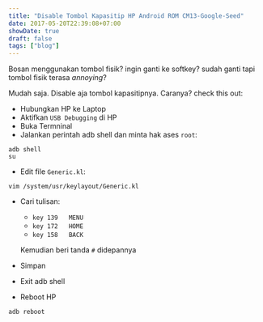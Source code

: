 ```yaml
---
title: "Disable Tombol Kapasitip HP Android ROM CM13-Google-Seed"
date: 2017-05-20T22:39:08+07:00
showDate: true
draft: false
tags: ["blog"]
---
```

Bosan menggunakan tombol fisik? ingin ganti ke softkey? sudah ganti tapi tombol fisik terasa *annoying*?

Mudah saja. Disable aja tombol kapasitipnya.
Caranya? check this out:

* Hubungkan HP ke Laptop
* Aktifkan `USB Debugging` di HP
* Buka Termninal
* Jalankan perintah adb shell dan minta hak ases `root`:

```shell
adb shell
su
```

* Edit file `Generic.kl`:

```shell
vim /system/usr/keylayout/Generic.kl
```

* Cari tulisan:
    - `key 139   MENU`
    - `key 172   HOME`
    - `key 158   BACK`

    Kemudian beri tanda `#` didepannya

* Simpan
* Exit adb shell
* Reboot HP

```shell
adb reboot
```
